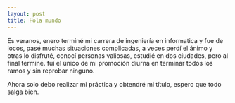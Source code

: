 ```yaml
---
layout: post
title: Hola mundo
---
```


Es veranos, enero terminé mi carrera de ingeniería en informatica y fue de locos, pasé muchas situaciones complicadas, a veces perdí el ánimo y otras lo disfruté, conocí personas valiosas, estudié en dos ciudades, pero al final terminé. fuí el único de mi promoción diurna en terminar todos los ramos y sin reprobar ninguno.

Ahora solo debo realizar mi práctica y obtendré mi título, espero que todo salga bien.
